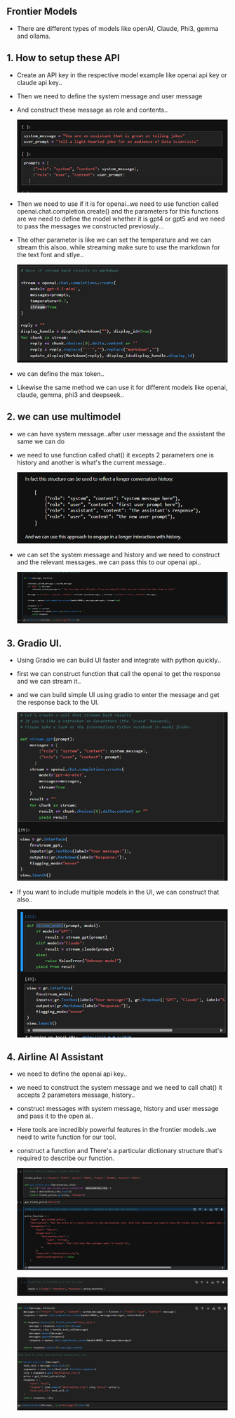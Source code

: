 ## Frontier Models

- There are different types of models like openAI, Claude, Phi3, gemma and ollama.

## 1. How to setup these API

- Create an API key in the respective model example like openai api key or claude api key..
- Then we need to define the system message and user message
- And construct these message as role and contents..

    ![alt text](Images/fn-3.png)

- Then we need to use if it is for openai..we need to use function called openai.chat.completion.create() and the parameters for this functions are we need to define the model whether it is gpt4 or gpt5 and we need to pass the messages we constructed previosuly...
- The other parameter is like we can set the temperature and we can stream this alsoo..while streaming make sure to use the markdown for the text font and stlye..

    ![alt text](Images/fn-2.png)

- we can define the max token..
- Likewise the same method we can use it for different models like openai, claude, gemma, phi3 and deepseek..

## 2. we can use multimodel

- we can have system message..after user message and the assistant the same we can do
- we need to use function called chat() it excepts 2 parameters one is history and another is what's the current message..

    ![alt text](Images/fn-1.png)

- we can set the system message and history and we need to construct and the relevant messages..we can pass this to our openai api..

    ![alt text](Images/fn-6.png)

## 3. Gradio UI.

- Using Gradio we can build UI faster and integrate with python quickly..
- first we can construct function that call the openai to get the response and we can stream it..
- and we can build simple UI using gradio to enter the message and get the response back to the UI.

    ![alt text](Images/fn-4.png)

- If you want to include multiple models in the UI, we can construct that also..

    ![alt text](Images/fn-5.png)

## 4. Airline AI Assistant

- we need to define the openai api key..
- we need to construct the system message and we need to call chat() it accepts 2 parameters message, history..
- construct messages with system message, history and user message and pass it to the open ai..
- Here tools are incredibly powerful features in the frontier models..we need to write function for our tool.
- construct a function and There's a particular dictionary structure that's required to describe our function.

    ![alt text](Images/fn-7.png)

    ![alt text](Images/fn-8.png)

    ![alt text](Images/fn-9.png)